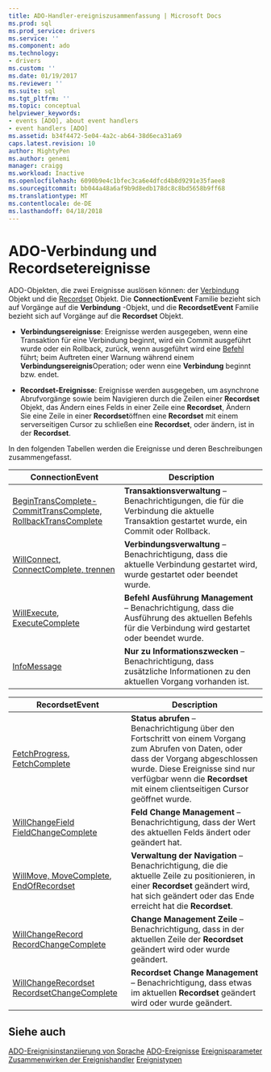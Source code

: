 ```yaml
---
title: ADO-Handler-ereigniszusammenfassung | Microsoft Docs
ms.prod: sql
ms.prod_service: drivers
ms.service: ''
ms.component: ado
ms.technology:
- drivers
ms.custom: ''
ms.date: 01/19/2017
ms.reviewer: ''
ms.suite: sql
ms.tgt_pltfrm: ''
ms.topic: conceptual
helpviewer_keywords:
- events [ADO], about event handlers
- event handlers [ADO]
ms.assetid: b34f4472-5e04-4a2c-ab64-38d6eca31a69
caps.latest.revision: 10
author: MightyPen
ms.author: genemi
manager: craigg
ms.workload: Inactive
ms.openlocfilehash: 6090b9e4c1bfec3ca6e4dfcd4b8d9291e35faee8
ms.sourcegitcommit: bb044a48a6af9b9d8edb178dc8c8bd5658b9ff68
ms.translationtype: MT
ms.contentlocale: de-DE
ms.lasthandoff: 04/18/2018
---
```

# <a name="ado-connection-and-recordset-events"></a>ADO-Verbindung und Recordsetereignisse
ADO-Objekten, die zwei Ereignisse auslösen können: der [Verbindung](../../../ado/reference/ado-api/connection-object-ado.md) Objekt und die [Recordset](../../../ado/reference/ado-api/recordset-object-ado.md) Objekt. Die **ConnectionEvent** Familie bezieht sich auf Vorgänge auf die **Verbindung** -Objekt, und die **RecordsetEvent** Familie bezieht sich auf Vorgänge auf die  **Recordset** Objekt.

-   **Verbindungsereignisse**: Ereignisse werden ausgegeben, wenn eine Transaktion für eine Verbindung beginnt, wird ein Commit ausgeführt wurde oder ein Rollback, zurück, wenn ausgeführt wird eine [Befehl](../../../ado/reference/ado-api/command-object-ado.md) führt; beim Auftreten einer Warnung während einem **Verbindungsereignis**Operation; oder wenn eine **Verbindung** beginnt bzw. endet.

-   **Recordset-Ereignisse**: Ereignisse werden ausgegeben, um asynchrone Abrufvorgänge sowie beim Navigieren durch die Zeilen einer **Recordset** Objekt, das Ändern eines Felds in einer Zeile eine **Recordset**, Ändern Sie eine Zeile in einer **Recordset**öffnen eine **Recordset** mit einem serverseitigen Cursor zu schließen eine **Recordset**, oder ändern, ist in der  **Recordset**.

 In den folgenden Tabellen werden die Ereignisse und deren Beschreibungen zusammengefasst.

|ConnectionEvent|Description|
|---------------------|-----------------|
|[BeginTransComplete-CommitTransComplete, RollbackTransComplete](../../../ado/reference/ado-api/begintranscomplete-committranscomplete-and-rollbacktranscomplete-events-ado.md)|**Transaktionsverwaltung** – Benachrichtigungen, die für die Verbindung die aktuelle Transaktion gestartet wurde, ein Commit oder Rollback.|
|[WillConnect](../../../ado/reference/ado-api/willconnect-event-ado.md), [ConnectComplete, trennen](../../../ado/reference/ado-api/connectcomplete-and-disconnect-events-ado.md)|**Verbindungsverwaltung** – Benachrichtigung, dass die aktuelle Verbindung gestartet wird, wurde gestartet oder beendet wurde.|
|[WillExecute](../../../ado/reference/ado-api/willexecute-event-ado.md), [ExecuteComplete](../../../ado/reference/ado-api/executecomplete-event-ado.md)|**Befehl Ausführung Management** – Benachrichtigung, dass die Ausführung des aktuellen Befehls für die Verbindung wird gestartet oder beendet wurde.|
|[InfoMessage](../../../ado/reference/ado-api/infomessage-event-ado.md)|**Nur zu Informationszwecken** – Benachrichtigung, dass zusätzliche Informationen zu den aktuellen Vorgang vorhanden ist.|

|RecordsetEvent|Description|
|--------------------|-----------------|
|[FetchProgress](../../../ado/reference/ado-api/fetchprogress-event-ado.md), [FetchComplete](../../../ado/reference/ado-api/fetchcomplete-event-ado.md)|**Status abrufen** – Benachrichtigung über den Fortschritt von einem Vorgang zum Abrufen von Daten, oder dass der Vorgang abgeschlossen wurde. Diese Ereignisse sind nur verfügbar wenn die **Recordset** mit einem clientseitigen Cursor geöffnet wurde.|
|[WillChangeField FieldChangeComplete](../../../ado/reference/ado-api/willchangefield-and-fieldchangecomplete-events-ado.md)|**Feld Change Management** – Benachrichtigung, dass der Wert des aktuellen Felds ändert oder geändert hat.|
|[WillMove, MoveComplete](../../../ado/reference/ado-api/willmove-and-movecomplete-events-ado.md), [EndOfRecordset](../../../ado/reference/ado-api/endofrecordset-event-ado.md)|**Verwaltung der Navigation** – Benachrichtigung, die die aktuelle Zeile zu positionieren, in einer **Recordset** geändert wird, hat sich geändert oder das Ende erreicht hat die **Recordset**.|
|[WillChangeRecord RecordChangeComplete](../../../ado/reference/ado-api/willchangerecord-and-recordchangecomplete-events-ado.md)|**Change Management Zeile** – Benachrichtigung, dass in der aktuellen Zeile der **Recordset** geändert wird oder wurde geändert.|
|[WillChangeRecordset RecordsetChangeComplete](../../../ado/reference/ado-api/willchangerecordset-and-recordsetchangecomplete-events-ado.md)|**Recordset Change Management** – Benachrichtigung, dass etwas im aktuellen **Recordset** geändert wird oder wurde geändert.|

## <a name="see-also"></a>Siehe auch
 [ADO-Ereignisinstanziierung von Sprache](../../../ado/guide/data/ado-event-instantiation-by-language.md) [ADO-Ereignisse](../../../ado/reference/ado-api/ado-events.md) [Ereignisparameter](../../../ado/guide/data/event-parameters.md) [Zusammenwirken der Ereignishandler](../../../ado/guide/data/how-event-handlers-work-together.md) [Ereignistypen](../../../ado/guide/data/types-of-events.md)
